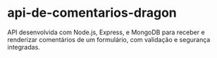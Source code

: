 # api-de-comentarios-dragon
API desenvolvida com Node.js, Express, e MongoDB para receber e renderizar comentários de um formulário, com validação e segurança integradas.
